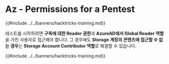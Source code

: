 # Az - Permissions for a Pentest

{{#include ../../banners/hacktricks-training.md}}

테스트를 시작하려면 **구독에 대한 Reader 권한**과 **AzureAD에서 Global Reader 역할**을 가진 사용자로 접근해야 합니다. 그 경우에도 **Storage 계정의 콘텐츠에 접근할 수 없는 경우**는 **Storage Account Contributor 역할**로 해결할 수 있습니다.

{{#include ../../banners/hacktricks-training.md}}
